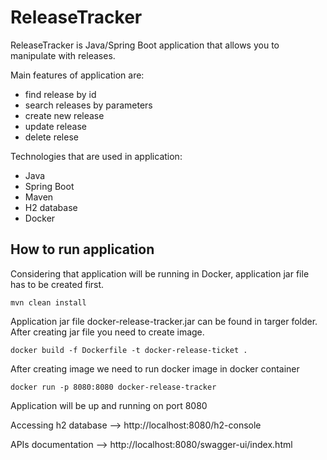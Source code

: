 # ReleaseTracker

ReleaseTracker is Java/Spring Boot application that allows you to manipulate with releases.

Main features of application are:
- find release by id
- search releases by parameters
- create new release
- update release
- delete relese

Technologies that are used in application:
- Java
- Spring Boot
- Maven
- H2 database
- Docker

## How to run application

Considering that application will be running in Docker, application jar file has to be created first.
```
mvn clean install
```
Application jar file docker-release-tracker.jar can be found in targer folder. After creating jar file you need to create image.
```
docker build -f Dockerfile -t docker-release-ticket .
```
After creating image we need to run docker image in docker container
```
docker run -p 8080:8080 docker-release-tracker
```
Application will be up and running on port 8080

Accessing h2 database --> http://localhost:8080/h2-console

APIs documentation --> http://localhost:8080/swagger-ui/index.html
